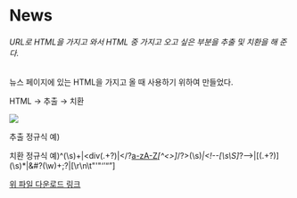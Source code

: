 # News

###### URL로 HTML을 가지고 와서 HTML 중 가지고 오고 싶은 부분을 추출 및 치환을 해 준다.

뉴스 페이지에 있는 HTML을 가지고 올 때 사용하기 위하여 만들었다.



HTML → 추출 → 치환



![](https://github.com/yeosuin/news/assets/103043510/d7e42343-421a-4fec-b886-a69b6fe7e903)

추출 정규식 예) <title>(?<text>.*?)</title>

치환 정규식 예)^(\s)+|<div(.+?)</div>|</?[a-zA-Z](\w)*[^<>]*/?>(\s)*|<!\-\-[\s\S]*?\-\->|\[(.+?)\](\s)*|&#?(\w)+;?|[\r\n\t"'"‘’“”]


[위 파일 다운로드 링크](https://drive.google.com/file/d/1JCYpp21JNkd8KuBX8tCnpc-y0-PWUUsJ/view?usp=sharing)
